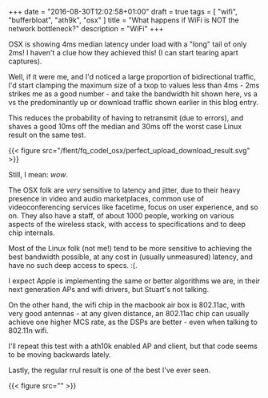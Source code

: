 +++
date = "2016-08-30T12:02:58+01:00"
draft = true
tags = [ "wifi", "bufferbloat", "ath9k", "osx" ]
title = "What happens if WiFi is NOT the network bottleneck?"
description = "WiFi"
+++


OSX is showing 4ms median latency under load with a "long" tail of only 2ms!
I haven't a clue how they achieved this! (I can start tearing apart
captures).

Well, if it were me, and I'd noticed a large proportion of bidirectional
traffic, I'd start clamping the maximum size of a txop to values less
than 4ms - 2ms strikes me as a good number - and take the bandwidth
hit shown here, vs a vs the predominantly up or download traffic shown
earlier in this blog entry.

This reduces the probability of having to retransmit (due to errors),
and shaves a good 10ms off the median and 30ms off the worst case
Linux result on the same test.

{{< figure src="/flent/fq_codel_osx/perfect_upload_download_result.svg" >}}

Still, I mean: *wow*.

The OSX folk are *very* sensitive to latency and jitter, due to their
heavy presence in video and audio marketplaces, common use of
videoconferencing services like facetime, focus on user experience,
and so on. They also have a staff, of about 1000 people, working on
various aspects of the wireless stack, with access to specifications
and to deep chip internals.

Most of the Linux folk (not me!) tend to be more sensitive
to achieving the best bandwidth possible, at any cost in (usually
unmeasured) latency, and have no such deep access to specs. :(.

I expect Apple is implementing the same or better algorithms we are,
in their next generation APs and wifi drivers, but Stuart's not
talking.

On the other hand, the wifi chip in the macbook air box is 802.11ac,
with very good antennas - at any given distance, an 802.11ac chip can
usually achieve one higher MCS rate, as the DSPs are better - even
when talking to 802.11n wifi.

I'll repeat this test with a ath10k enabled AP and client, but that
code seems to be moving backwards lately.

Lastly, the regular rrul result is one of the best I've ever seen.

{{< figure src="" >}}

